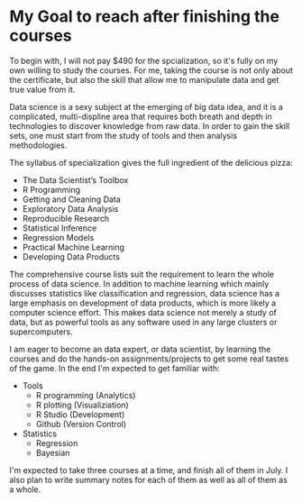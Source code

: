 My Goal to reach after finishing the courses
============================================

To begin with, I will not pay $490 for the spcialization, so it's fully on my own willing to study the courses. For me, taking the course is not only about the certificate, but also the skill that allow me to manipulate data and get true value from it.

Data science is a sexy subject at the emerging of big data idea, and it is a complicated, multi-displine area that requires both breath and depth in technologies to discover knowledge from raw data. In order to gain the skill sets, one must start from the study of tools and then analysis methodologies. 

The syllabus of specialization gives the full ingredient of the delicious pizza:

* The Data Scientist’s Toolbox
* R Programming
* Getting and Cleaning Data
* Exploratory Data Analysis
* Reproducible Research
* Statistical Inference
* Regression Models
* Practical Machine Learning
* Developing Data Products

The comprehensive course lists suit the requirement to learn the whole process of data science. In addition to machine learning which mainly discusses statistics like classification and regression, data science has a large emphasis on development of data products, which is more likely a computer science effort. This makes data science not merely a study of data, but as powerful tools as any software used in any large clusters or supercomputers.

I am eager to become an data expert, or data scientist, by learning the courses and do the hands-on assignments/projects to get some real tastes of the game. In the end I'm expected to get familiar with:

* Tools
  * R programming (Analytics)
  * R plotting (Visualiziation)
  * R Studio (Development)
  * Github (Version Control)
* Statistics
  * Regression 
  * Bayesian
  
I'm expected to take three courses at a time, and finish all of them in July. I also plan to write summary notes for each of them as well as all of them as a whole.
